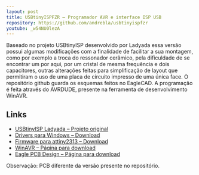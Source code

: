```yaml
---
layout: post
title: USBtinyISPFZR – Programador AVR e interface ISP USB
repository: https://github.com/andrebla/usbtinyispfzr
youtube: _w54NU0lezA
---
```


Baseado no projeto USBtinyISP desenvolvido por Ladyada essa versão possui algumas modificações com a finalidade de facilitar a sua montagem, como por exemplo a troca do ressonador cerâmico, pela dificuldade de se encontrar um por aqui, por um cristal de mesma frequência e dois capacitores, outras alterações feitas para simplificação de layout que permitiram o uso de uma placa de circuito impresso de uma única face. O repositório github guarda os esquemas feitos no EagleCAD.
A programação é feita através do AVRDUDE, presente na ferramenta de desenvolvimento WinAVR.
 
Links
-----
* [USBtinyISP Ladyada – Projeto original](http://www.ladyada.net/make/usbtinyisp/index.html)
* [Drivers para Windows – Download](http://www.ladyada.net/media/usbtinyisp/usbtinyisp%20w32%20driver%20v1.12.zip)
* [Firmware para attiny2313 – Download](http://www.ladyada.net/media/usbtinyisp/usbtiny%20v2.0%20firm.zip)
* [WinAVR – Página para download](http://sourceforge.net/projects/winavr/files/)
* [Eagle PCB Design – Página para download](http://www.cadsoftusa.com/downloads/?language=en)


Observação: PCB diferente da versão presente no repositório.